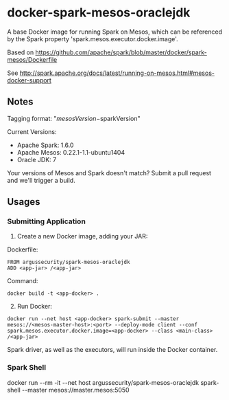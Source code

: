 # docker-spark-mesos-oraclejdk

A base Docker image for running Spark on Mesos, which can be referenced by the Spark property 'spark.mesos.executor.docker.image'.

Based on https://github.com/apache/spark/blob/master/docker/spark-mesos/Dockerfile

See http://spark.apache.org/docs/latest/running-on-mesos.html#mesos-docker-support



## Notes

Tagging format: "$mesosVersion-$sparkVersion"

Current Versions:

* Apache Spark: 1.6.0
* Apache Mesos: 0.22.1-1.1-ubuntu1404
* Oracle JDK: 7

Your versions of Mesos and Spark doesn't match? Submit a pull request and we'll trigger a build.



## Usages


### Submitting Application

1. Create a new Docker image, adding your JAR:

Dockerfile:

```
FROM argussecurity/spark-mesos-oraclejdk
ADD <app-jar> /<app-jar>
```

Command:

`docker build -t <app-docker> .`


2. Run Docker:

`docker run --net host <app-docker> spark-submit --master mesos://<mesos-master-host>:<port> --deploy-mode client --conf spark.mesos.executor.docker.image=<app-docker> --class <main-class> /<app-jar>`

Spark driver, as well as the executors, will run inside the Docker container.


### Spark Shell

docker run --rm -it --net host argussecurity/spark-mesos-oraclejdk spark-shell --master mesos://master.mesos:5050
